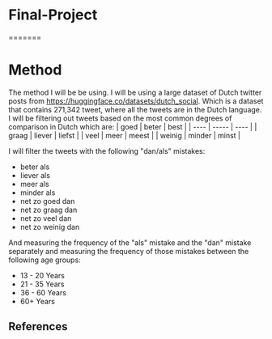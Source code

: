 # Final-Project
=======
# Method
The method I will be be using. I will be using a large dataset of Dutch twitter posts from https://huggingface.co/datasets/dutch_social. Which is a dataset that contains 271,342 tweet, where all the tweets are in the Dutch language. I will be filtering out tweets based on the most common degrees of comparison in Dutch which are: 
| goed | beter | best |
| ---- | ----- | ---- | 
| graag | liever | liefst |
| veel | meer | meest |
| weinig | minder | minst |

I will filter the tweets with the following "dan/als" mistakes:
* beter als 
* liever als 
* meer als 
* minder als
* net zo goed dan
* net zo graag dan
* net zo veel dan
* net zo weinig dan

And measuring the frequency of the "als" mistake and the "dan" mistake separately and measuring the frequency of those mistakes between the following age groups:
* 13 - 20 Years
* 21 - 35 Years
* 36 - 60 Years
* 60+ Years

## References
[^1]: 
        